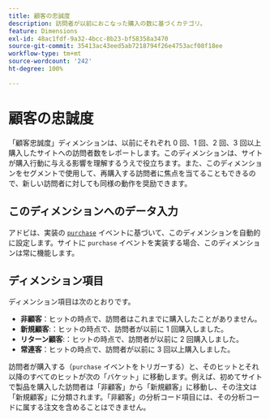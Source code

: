 ```yaml
---
title: 顧客の忠誠度
description: 訪問者が以前におこなった購入の数に基づくカテゴリ。
feature: Dimensions
exl-id: 48ac1fdf-9a32-4bcc-8b23-bf58358a3470
source-git-commit: 35413ac43eed5ab7218794f26e4753acf08f18ee
workflow-type: tm+mt
source-wordcount: '242'
ht-degree: 100%

---
```


# 顧客の忠誠度

「顧客忠誠度」ディメンションは、以前にそれぞれ 0 回、1 回、2 回、3 回以上購入したサイトへの訪問者数をレポートします。このディメンションは、サイトが購入行動に与える影響を理解するうえで役立ちます。また、このディメンションをセグメントで使用して、再購入する訪問者に焦点を当てることもできるので、新しい訪問者に対しても同様の動作を奨励できます。

## このディメンションへのデータ入力

アドビは、実装の [`purchase`](/help/implement/vars/page-vars/events/event-purchase.md) イベントに基づいて、このディメンションを自動的に設定します。サイトに `purchase` イベントを実装する場合、このディメンションは常に機能します。

## ディメンション項目

ディメンション項目は次のとおりです。

* **非顧客**：ヒットの時点で、訪問者はこれまでに購入したことがありません。
* **新規顧客**:：ヒットの時点で、訪問者が以前に 1 回購入しました。
* **リターン顧客**:：ヒットの時点で、訪問者が以前に 2 回購入しました。
* **常連客**：ヒットの時点で、訪問者が以前に 3 回以上購入しました。

訪問者が購入する（`purchase` イベントをトリガーする）と、そのヒットとそれ以降のすべてのヒットが次の「バケット」に移動します。例えば、初めてサイトで製品を購入した訪問者は「非顧客」から「新規顧客」に移動し、その注文は「新規顧客」に分類されます。「非顧客」の分析コード項目には、その分析コードに属する注文を含めることはできません。
